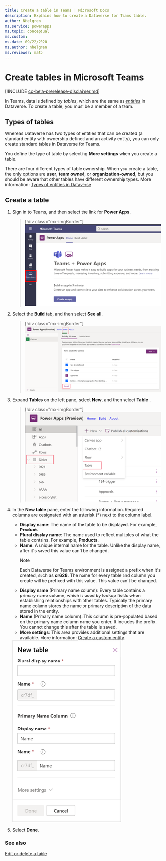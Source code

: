 ```yaml
---
title: Create a table in Teams | Microsoft Docs
description: Explains how to create a Dataverse for Teams table.
author: NHelgren
ms.service: powerapps
ms.topic: conceptual
ms.custom: 
ms.date: 09/22/2020
ms.author: nhelgren
ms.reviewer: matp
---
```


# Create tables in Microsoft Teams

[!INCLUDE [cc-beta-prerelease-disclaimer.md](../includes/cc-beta-prerelease-disclaimer.md)]

In Teams, data is defined by *tables*, which are the same as *[entities](/powerapps/maker/common-data-service/entity-overview)* in Dataverse. To create a table, you must be a member of a team.

## Types of tables

Whereas Dataverse has two types of entities that can be created (a standard entity with ownership defined and an activity entity), you can only create standard tables in Dataverse for Teams.

You define the type of table by selecting **More settings** when you create a table.

There are four different types of table ownership. When you create a table, the only options are **user**, **team owned**, or **organization-owned**, but you should be aware that other tables have different ownership types. More information: [Types of entities in Dataverse](../maker/common-data-service/types-of-entities.md)

## Create a table

1. Sign in to Teams, and then select the link for **Power Apps**.
   > [!div class="mx-imgBorder"] 
   > ![Sign in to Power Apps](media/create-table1.png "Sign in to Power Apps")

2. Select the **Build** tab, and then select **See all**.
   > [!div class="mx-imgBorder"] 
   > ![The Build tab](media/create-table2.png "The Build tab")

3. Expand **Tables** on the left pane, select **New**, and then select **Table** .
    > [!div class="mx-imgBorder"] 
    > ![New table menu option](media/create-table3.png "New table menu option")

4. In the **New table** pane, enter the following information. Required columns are designated with an asterisk (*) next to the column label.
    - **Display name**: The name of the table to be displayed. For example, **Product**.
    - **Plural display name**: The name used to reflect multiples of what the table contains. For example, **Products**.
    - **Name**: A unique internal name for the table. Unlike the display name, after it's saved this value can't be changed.
       > [!NOTE]
       > Each Dataverse for Teams environment is assigned a prefix when it's created, such as **cr628**. The name for every table and column you create will be prefixed with this value. This value can't be changed.
    - **Display name** (Primary name column): Every table contains a primary name column, which is used by lookup fields when establishing relationships with other tables. Typically the primary name column stores the name or primary description of the data stored in the entity.
    - **Name** (Primary name column): This column is pre-populated based on the primary name column name you enter. It includes the prefix. You cannot change this after the table is saved.
     - **More settings**: This area provides additional settings that are available. More information: [Create a custom entity](../maker/common-data-service/data-platform-create-entity.md).
     <img src = "media/create-table4.png" alt = "Column details" width = "350" height = "586">

5. Select **Done**.

### See also

[Edit or delete a table](edit-delete-table.md)
